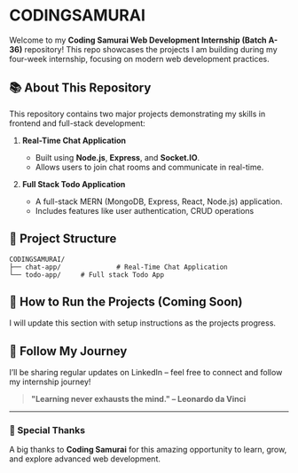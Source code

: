 # CODINGSAMURAI

Welcome to my **Coding Samurai Web Development Internship (Batch A-36)** repository! This repo showcases the projects I am building during my four-week internship, focusing on modern web development practices.

## 📚 About This Repository
This repository contains two major projects demonstrating my skills in frontend and full-stack development:

1. **Real-Time Chat Application**
   - Built using **Node.js**, **Express**, and **Socket.IO**.
   - Allows users to join chat rooms and communicate in real-time.

2. **Full Stack Todo Application**
   - A full-stack MERN (MongoDB, Express, React, Node.js) application.
   - Includes features like user authentication, CRUD operations

## 📁 Project Structure
```
CODINGSAMURAI/
├── chat-app/              # Real-Time Chat Application
└── todo-app/     # Full stack Todo App
```

## 🚀 How to Run the Projects (Coming Soon)
I will update this section with setup instructions as the projects progress.

## 📢 Follow My Journey
I’ll be sharing regular updates on LinkedIn – feel free to connect and follow my internship journey!

> **"Learning never exhausts the mind." – Leonardo da Vinci**

---

### 🌟 Special Thanks
A big thanks to **Coding Samurai** for this amazing opportunity to learn, grow, and explore advanced web development.

